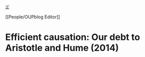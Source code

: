 [🇿](zotero://select/library/items/AVRRPF5L)

[[People/OUPblog Editor]] 
# Efficient causation: Our debt to Aristotle and Hume (2014)

